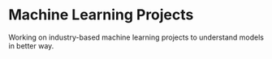 # Machine Learning Projects
 Working on industry-based machine learning projects to understand models in better way.
